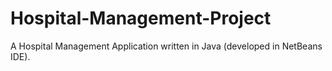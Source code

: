 # Hospital-Management-Project
A Hospital Management Application written in Java (developed in NetBeans IDE).
